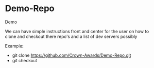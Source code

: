 # Demo-Repo
Demo

We can have simple instructions front and center for the user on how to clone and checkout there repo's and a list of dev servers possibly




Example:
* git clone https://github.com/Crown-Awards/Demo-Repo.git
* git checkout <branch name>
